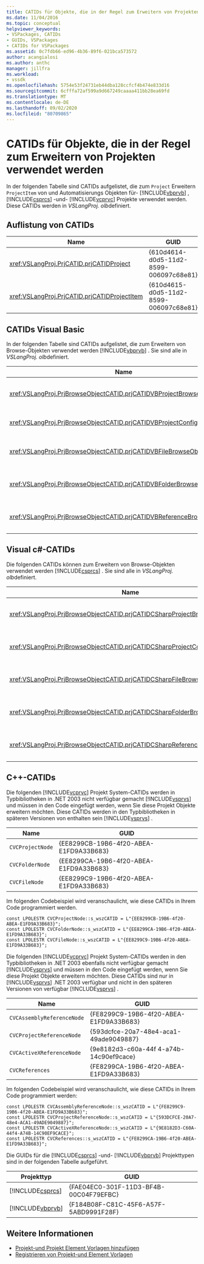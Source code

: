 ```yaml
---
title: CATIDs für Objekte, die in der Regel zum Erweitern von Projekten verwendet werden | Microsoft-Dokumentation
ms.date: 11/04/2016
ms.topic: conceptual
helpviewer_keywords:
- VSPackages, CATIDs
- GUIDs, VSPackages
- CATIDs for VSPackages
ms.assetid: 0c7fdb66-ed96-4b36-89f6-021bca573572
author: acangialosi
ms.author: anthc
manager: jillfra
ms.workload:
- vssdk
ms.openlocfilehash: 5754e53f24731eb44dba128ccfcf4b474e833d16
ms.sourcegitcommit: 6cfffa72af599a9d667249caaaa411bb28ea69fd
ms.translationtype: MT
ms.contentlocale: de-DE
ms.lasthandoff: 09/02/2020
ms.locfileid: "80709865"
---
```

# <a name="catids-for-objects-that-are-typically-used-to-extend-projects"></a>CATIDs für Objekte, die in der Regel zum Erweitern von Projekten verwendet werden
In der folgenden Tabelle sind CATIDs aufgelistet, die zum `Project` Erweitern `ProjectItem` von und Automatisierungs Objekten für- [!INCLUDE[vbprvb](../../code-quality/includes/vbprvb_md.md)] , [!INCLUDE[csprcs](../../data-tools/includes/csprcs_md.md)] -und- [!INCLUDE[vcprvc](../../code-quality/includes/vcprvc_md.md)] Projekte verwendet werden. Diese CATIDs werden in *VSLangProj. olb*definiert.

## <a name="listing-of-catids"></a>Auflistung von CATIDs

|Name|GUID|
|----------|----------|
|<xref:VSLangProj.PrjCATID.prjCATIDProject>|{610d4614-d0d5-11d2-8599-006097c68e81}|
|<xref:VSLangProj.PrjCATID.prjCATIDProjectItem>|{610d4615-d0d5-11d2-8599-006097c68e81}|

## <a name="visual-basic-catids"></a>CATIDs Visual Basic
 In der folgenden Tabelle sind CATIDs aufgelistet, die zum Erweitern von Browse-Objekten verwendet werden [!INCLUDE[vbprvb](../../code-quality/includes/vbprvb_md.md)] . Sie sind alle in *VSLangProj. olb*definiert.

|Name|GUID|
|----------|----------|
|<xref:VSLangProj.PrjBrowseObjectCATID.prjCATIDVBProjectBrowseObject>|{E0FDC879-C32A-4751-A3D3-0b3824bd575f}|
|<xref:VSLangProj.PrjBrowseObjectCATID.prjCATIDVBProjectConfigBrowseObject>|{67o8dd11-14eb-489b-87f 0-|
|<xref:VSLangProj.PrjBrowseObjectCATID.prjCATIDVBFileBrowseObject>|{EA5BD05D-3C72-40A5-95A0-28A2773311CA}|
|<xref:VSLangProj.PrjBrowseObjectCATID.prjCATIDVBFolderBrowseObject>|{932dc619-2eaa-4192-B7E6-3d15ad31df49}|
|<xref:VSLangProj.PrjBrowseObjectCATID.prjCATIDVBReferenceBrowseObject>|{2289b812-8191-4e81-b7b3-174045ab0cb5}|

## <a name="visual-c-catids"></a>Visual c#-CATIDs
 Die folgenden CATIDs können zum Erweitern von Browse-Objekten verwendet werden [!INCLUDE[csprcs](../../data-tools/includes/csprcs_md.md)] . Sie sind alle in *VSLangProj. olb*definiert.

|Name|GUID|
|----------|----------|
|<xref:VSLangProj.PrjBrowseObjectCATID.prjCATIDCSharpProjectBrowseObject>|{4ef9f 003-95-4d60-96b0-212979f 2 A857}|
|<xref:VSLangProj.PrjBrowseObjectCATID.prjCATIDCSharpProjectConfigBrowseObject>|{A12CE10A-227f-4963-ADB6-3a43388513ca}|
|<xref:VSLangProj.PrjBrowseObjectCATID.prjCATIDCSharpFileBrowseObject>|{8d58e6af-ed4e-48b0-8c7b-c74ef0735451}|
|<xref:VSLangProj.PrjBrowseObjectCATID.prjCATIDCSharpFolderBrowseObject>|{914fe278-054a-45dB-bfi9e-5F 22484cc84c}|
|<xref:VSLangProj.PrjBrowseObjectCATID.prjCATIDCSharpReferenceBrowseObject>|{2F 0fa3b8-C855-4a4e-95a5-cb45c67d6c27}|

## <a name="c-catids"></a>C++-CATIDs
 Die folgenden [!INCLUDE[vcprvc](../../code-quality/includes/vcprvc_md.md)] Projekt System-CATIDs werden in Typbibliotheken in .NET 2003 nicht verfügbar gemacht [!INCLUDE[vsprvs](../../code-quality/includes/vsprvs_md.md)] und müssen in den Code eingefügt werden, wenn Sie diese Projekt Objekte erweitern möchten. Diese CATIDs werden in den Typbibliotheken in späteren Versionen von enthalten sein [!INCLUDE[vsprvs](../../code-quality/includes/vsprvs_md.md)] .

|Name|GUID|
|----------|----------|
|`CVCProjectNode`|{EE8299CB-19B6-4f20-ABEA-E1FD9A33B683}|
|`CVCFolderNode`|{EE8299CA-19B6-4f20-ABEA-E1FD9A33B683}|
|`CVCFileNode`|{EE8299C9-19B6-4f20-ABEA-E1FD9A33B683}|

 Im folgenden Codebeispiel wird veranschaulicht, wie diese CATIDs in Ihrem Code programmiert werden.

```
const LPOLESTR CVCProjectNode::s_wszCATID = L"{EE8299CB-19B6-4f20-ABEA-E1FD9A33B683}";
const LPOLESTR CVCFolderNode::s_wszCATID = L"{EE8299CA-19B6-4f20-ABEA-E1FD9A33B683}";
const LPOLESTR CVCFileNode::s_wszCATID = L"{EE8299C9-19B6-4f20-ABEA-E1FD9A33B683}";
```

 Die folgenden [!INCLUDE[vcprvc](../../code-quality/includes/vcprvc_md.md)] Projekt System-CATIDs werden in den Typbibliotheken in .NET 2003 ebenfalls nicht verfügbar gemacht [!INCLUDE[vsprvs](../../code-quality/includes/vsprvs_md.md)] und müssen in den Code eingefügt werden, wenn Sie diese Projekt Objekte erweitern möchten. Diese CATIDs sind nur in [!INCLUDE[vsprvs](../../code-quality/includes/vsprvs_md.md)] .NET 2003 verfügbar und nicht in den späteren Versionen von verfügbar [!INCLUDE[vsprvs](../../code-quality/includes/vsprvs_md.md)] .

|Name|GUID|
|----------|----------|
|`CVCAssemblyReferenceNode`|{FE8299C9-19B6-4f20-ABEA-E1FD9A33B683}|
|`CVCProjectReferenceNode`|{593dcfce-20a7-48e4-aca1-49ade9049887}|
|`CVCActiveXReferenceNode`|{9e8182d3-c60a-44f 4-a74b-14c90ef9cace}|
|`CVCReferences`|{FE8299CA-19B6-4f20-ABEA-E1FD9A33B683}|

 Im folgenden Codebeispiel wird veranschaulicht, wie diese CATIDs in Ihrem Code programmiert werden:

```
const LPOLESTR CVCAssemblyReferenceNode::s_wszCATID = L"{FE8299C9-19B6-4f20-ABEA-E1FD9A33B683}";
const LPOLESTR CVCProjectReferenceNode::s_wszCATID = L"{593DCFCE-20A7-48e4-ACA1-49ADE9049887}";
const LPOLESTR CVCActiveXReferenceNode::s_wszCATID = L"{9E8182D3-C60A-44f4-A74B-14C90EF9CACE}";
const LPOLESTR CVCReferences::s_wszCATID = L"{FE8299CA-19B6-4f20-ABEA-E1FD9A33B683}";
```

 Die GUIDs für die [!INCLUDE[csprcs](../../data-tools/includes/csprcs_md.md)] -und- [!INCLUDE[vbprvb](../../code-quality/includes/vbprvb_md.md)] Projekttypen sind in der folgenden Tabelle aufgeführt.

| Projekttyp | GUID |
| - | - |
| [!INCLUDE[csprcs](../../data-tools/includes/csprcs_md.md)] | {FAE04EC0-301F-11D3-BF4B-00C04F79EFBC} |
| [!INCLUDE[vbprvb](../../code-quality/includes/vbprvb_md.md)] | {F184B08F-C81C-45F6-A57F-5ABD9991F28F} |

## <a name="see-also"></a>Weitere Informationen
- [Projekt-und Projekt Element Vorlagen hinzufügen](../../extensibility/internals/adding-project-and-project-item-templates.md)
- [Registrieren von Projekt-und Element Vorlagen](../../extensibility/internals/registering-project-and-item-templates.md)
